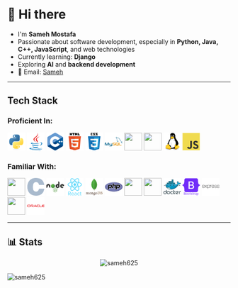 # 👋 Hi there

- I'm **Sameh Mostafa**  
- Passionate about software development, especially in **Python, Java, C++, JavaScript**, and web technologies  
- Currently learning: **Django**  
- Exploring **AI** and **backend development**
- 📧 Email: [Sameh](mailto:samehmostafa625@gmail.com)
---

## Tech Stack

### Proficient In:
<p align="left">
  <a href="https://www.python.org" target="_blank"><img src="https://raw.githubusercontent.com/devicons/devicon/master/icons/python/python-original.svg" width="40" height="40"/></a>
  <a href="https://www.java.com" target="_blank"><img src="https://raw.githubusercontent.com/devicons/devicon/master/icons/java/java-original.svg" width="40" height="40"/></a>
  <a href="https://www.w3schools.com/cpp/" target="_blank"><img src="https://raw.githubusercontent.com/devicons/devicon/master/icons/cplusplus/cplusplus-original.svg" width="40" height="40"/></a>
  <a href="https://www.w3.org/html/" target="_blank"><img src="https://raw.githubusercontent.com/devicons/devicon/master/icons/html5/html5-original-wordmark.svg" width="40" height="40"/></a>
  <a href="https://www.w3schools.com/css/" target="_blank"><img src="https://raw.githubusercontent.com/devicons/devicon/master/icons/css3/css3-original-wordmark.svg" width="40" height="40"/></a>
  <a href="https://www.mysql.com/" target="_blank"><img src="https://raw.githubusercontent.com/devicons/devicon/master/icons/mysql/mysql-original-wordmark.svg" width="40" height="40"/></a>
  <a href="https://www.sqlite.org/" target="_blank"><img src="https://www.vectorlogo.zone/logos/sqlite/sqlite-icon.svg" width="40" height="40"/></a>
  <a href="https://git-scm.com/" target="_blank"><img src="https://www.vectorlogo.zone/logos/git-scm/git-scm-icon.svg" width="40" height="40"/></a>
  <a href="https://www.linux.org/" target="_blank"><img src="https://raw.githubusercontent.com/devicons/devicon/master/icons/linux/linux-original.svg" width="40" height="40"/></a>
  <a href="https://developer.mozilla.org/en-US/docs/Web/JavaScript" target="_blank"><img src="https://raw.githubusercontent.com/devicons/devicon/master/icons/javascript/javascript-original.svg" width="40" height="40"/></a>
</p>

### Familiar With:
<p align="left">
  <a href="https://www.djangoproject.com/" target="_blank"><img src="https://cdn.worldvectorlogo.com/logos/django.svg" width="40" height="40"/></a>
  <a href="https://www.cprogramming.com/" target="_blank"><img src="https://raw.githubusercontent.com/devicons/devicon/master/icons/c/c-original.svg" width="40" height="40"/></a>
  <a href="https://nodejs.org" target="_blank"><img src="https://raw.githubusercontent.com/devicons/devicon/master/icons/nodejs/nodejs-original-wordmark.svg" width="40" height="40"/></a>
  <a href="https://www.reactjs.org/" target="_blank"><img src="https://raw.githubusercontent.com/devicons/devicon/master/icons/react/react-original-wordmark.svg" width="40" height="40"/></a>
  <a href="https://www.mongodb.com/" target="_blank"><img src="https://raw.githubusercontent.com/devicons/devicon/master/icons/mongodb/mongodb-original-wordmark.svg" width="40" height="40"/></a>
  <a href="https://www.php.net" target="_blank"><img src="https://raw.githubusercontent.com/devicons/devicon/master/icons/php/php-original.svg" width="40" height="40"/></a>
  <a href="https://flutter.dev" target="_blank"><img src="https://www.vectorlogo.zone/logos/flutterio/flutterio-icon.svg" width="40" height="40"/></a>
  <a href="https://dart.dev" target="_blank"><img src="https://www.vectorlogo.zone/logos/dartlang/dartlang-icon.svg" width="40" height="40"/></a>
  <a href="https://www.docker.com/" target="_blank"><img src="https://raw.githubusercontent.com/devicons/devicon/master/icons/docker/docker-original-wordmark.svg" width="40" height="40"/></a>
  <a href="https://getbootstrap.com" target="_blank"><img src="https://raw.githubusercontent.com/devicons/devicon/master/icons/bootstrap/bootstrap-plain-wordmark.svg" width="40" height="40"/></a>
  <a href="https://expressjs.com" target="_blank"><img src="https://raw.githubusercontent.com/devicons/devicon/master/icons/express/express-original-wordmark.svg" width="40" height="40"/></a>
  <a href="https://www.figma.com/" target="_blank"><img src="https://www.vectorlogo.zone/logos/figma/figma-icon.svg" width="40" height="40"/></a>
  <a href="https://www.oracle.com/" target="_blank"><img src="https://raw.githubusercontent.com/devicons/devicon/master/icons/oracle/oracle-original.svg" width="40" height="40"/></a>
</p>

---

## 📊 Stats

<p align="center">
  <img src="https://komarev.com/ghpvc/?username=sameh625&label=Profile%20views&color=0e75b6&style=flat" alt="sameh625" />
</p>
<p>
  <img align="center" src="https://github-readme-stats.vercel.app/api/top-langs?username=sameh625&show_icons=true&locale=en&layout=compact" alt="sameh625" />
</p>

